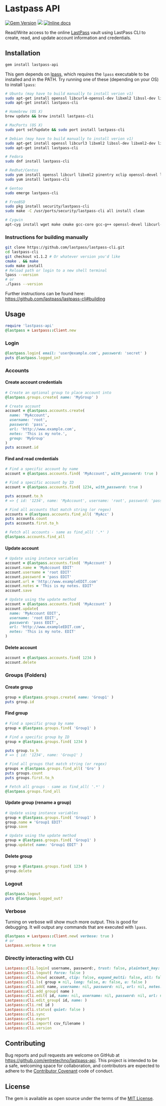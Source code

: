 # Lastpass API

[![Gem Version](https://badge.fury.io/rb/lastpass-api.svg)](https://badge.fury.io/rb/lastpass-api)
![](http://ruby-gem-downloads-badge.herokuapp.com/lastpass-api?type=total)
[![Inline docs](http://inch-ci.org/github/entretechno/lastpass-api.svg?branch=master)](http://inch-ci.org/github/entretechno/lastpass-api)

Read/Write access to the online [LastPass](https://www.lastpass.com) vault using LastPass CLI to create, read, and update account information and credentials.

## Installation

```bash
gem install lastpass-api
```

This gem depends on [lpass](https://github.com/lastpass/lastpass-cli), which requires the `lpass` executable to be installed and in the PATH. Try running one of these (depending on your OS) to install `lpass`:

```bash
# Ubuntu (may have to build manually to install verion v1)
sudo apt-get install openssl libcurl4-openssl-dev libxml2 libssl-dev libxml2-dev pinentry-curses xclip cmake
sudo apt-get install lastpass-cli

# Homebrew (OS X)
brew update && brew install lastpass-cli

# MacPorts (OS X)
sudo port selfupdate && sudo port install lastpass-cli

# Debian (may have to build manually to install verion v1)
sudo apt-get install openssl libcurl3 libxml2 libssl-dev libxml2-dev libcurl4-openssl-dev pinentry-curses xclip
sudo apt-get install lastpass-cli

# Fedora
sudo dnf install lastpass-cli

# Redhat/Centos
sudo yum install openssl libcurl libxml2 pinentry xclip openssl-devel libxml2-devel libcurl-devel
sudo yum install lastpass-cli

# Gentoo
sudo emerge lastpass-cli

# FreeBSD
sudo pkg install security/lastpass-cli
sudo make -C /usr/ports/security/lastpass-cli all install clean

# Cygwin
apt-cyg install wget make cmake gcc-core gcc-g++ openssl-devel libcurl-devel libxml2-devel libiconv-devel cygutils-extra
```

### Instructions for building manually

```bash
git clone https://github.com/lastpass/lastpass-cli.git
cd lastpass-cli
git checkout v1.1.2 # Or whatever version you'd like
cmake . && make
sudo make install
# Reload path or login to a new shell terminal
lpass --version
# or
./lpass --version
```

Further instructions can be found here:  https://github.com/lastpass/lastpass-cli#building

## Usage

```ruby
require 'lastpass-api'
@lastpass = Lastpass::Client.new
```

### Login

```ruby
@lastpass.login( email: 'user@example.com', password: 'secret' )
puts @lastpass.logged_in?
```

### Accounts

#### Create account credentials

```ruby
# Create an optional group to place account into
@lastpass.groups.create( name: 'MyGroup' )

# Create account
account = @lastpass.accounts.create(
  name: 'MyAccount',
  username: 'root',
  password: 'pass',
  url: 'http://www.example.com',
  notes: 'This is my note.',
  group: 'MyGroup'
)
puts account.id
```

#### Find and read credentials

```ruby
# Find a specific account by name
account = @lastpass.accounts.find( 'MyAccount', with_password: true )

# Find a specific account by ID
account = @lastpass.accounts.find( 1234, with_password: true )

puts account.to_h
# => { id: '1234', name: 'MyAccount', username: 'root', password: 'pass', url: 'http://www.example.com', notes: 'This is my note.', group: 'MyGroup' }

# Find all accounts that match string (or regex)
accounts = @lastpass.accounts.find_all( 'MyAcc' )
puts accounts.count
puts accounts.first.to_h

# Fetch all accounts - same as find_all( '.*' )
@lastpass.accounts.find_all
```

#### Update account

```ruby
# Update using instance variables
account = @lastpass.accounts.find( 'MyAccount' )
account.name = 'MyAccount EDIT'
account.username = 'root EDIT'
account.password = 'pass EDIT'
account.url = 'http://www.exampleEDIT.com'
account.notes = 'This is my notes. EDIT'
account.save

# Update using the update method
account = @lastpass.accounts.find( 'MyAccount' )
account.update(
  name: 'MyAccount EDIT',
  username: 'root EDIT',
  password: 'pass EDIT',
  url: 'http://www.exampleEDIT.com',
  notes: 'This is my note. EDIT'
)
```

#### Delete account

```ruby
account = @lastpass.accounts.find( 1234 )
account.delete
```

### Groups (Folders)

#### Create group

```ruby
group = @lastpass.groups.create( name: 'Group1' )
puts group.id
```

#### Find group

```ruby
# Find a specific group by name
group = @lastpass.groups.find( 'Group1' )

# Find a specific group by ID
group = @lastpass.groups.find( 1234 )

puts group.to_h
# => { id: '1234', name: 'Group1' }

# Find all groups that match string (or regex)
groups = @lastpass.groups.find_all( 'Gro' )
puts groups.count
puts groups.first.to_h

# Fetch all groups - same as find_all( '.*' )
@lastpass.groups.find_all
```

#### Update group (rename a group)

```ruby
# Update using instance variables
group = @lastpass.groups.find( 'Group1' )
group.name = 'Group1 EDIT'
group.save

# Update using the update method
group = @lastpass.groups.find( 'Group1' )
group.update( name: 'Group1 EDIT' )
```

#### Delete group

```ruby
group = @lastpass.groups.find( 1234 )
group.delete
```

### Logout

```ruby
@lastpass.logout
puts @lastpass.logged_out?
```

### Verbose

Turning on verbose will show much more output.  This is good for debugging.  It will output any commands that are executed with `lpass`.

```ruby
@lastpass = Lastpass::Client.new( verbose: true )
# or
Lastpass.verbose = true
```

### Directly interacting with CLI

```ruby
Lastpass::Cli.login( username, password:, trust: false, plaintext_key: false, force: false )
Lastpass::Cli.logout( force: false )
Lastpass::Cli.show( account, clip: false, expand_multi: false, all: false, basic_regexp: false, id: false )
Lastpass::Cli.ls( group = nil, long: false, m: false, u: false )
Lastpass::Cli.add( name, username: nil, password: nil, url: nil, notes: nil, group: nil )
Lastpass::Cli.add_group( name )
Lastpass::Cli.edit( id, name: nil, username: nil, password: nil, url: nil, notes: nil, group: nil )
Lastpass::Cli.edit_group( id, name: )
Lastpass::Cli.rm( id )
Lastpass::Cli.status( quiet: false )
Lastpass::Cli.sync
Lastpass::Cli.export
Lastpass::Cli.import( csv_filename )
Lastpass::Cli.version
```

## Contributing

Bug reports and pull requests are welcome on GitHub at https://github.com/entretechno/lastpass-api. This project is intended to be a safe, welcoming space for collaboration, and contributors are expected to adhere to the [Contributor Covenant](http://contributor-covenant.org) code of conduct.

## License

The gem is available as open source under the terms of the [MIT License](http://opensource.org/licenses/MIT).
